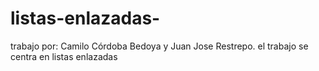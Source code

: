 # listas-enlazadas-
trabajo por:
Camilo Córdoba Bedoya  y 
Juan Jose Restrepo.
el trabajo se centra en listas enlazadas

